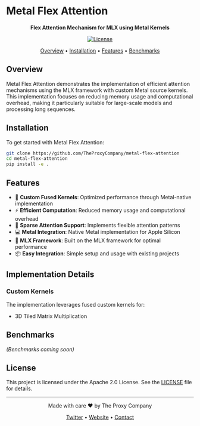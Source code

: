 # Metal Flex Attention

<p align="center">
  <strong>Flex Attention Mechanism for MLX using Metal Kernels</strong>
</p>

<p align="center">
  <!-- Badges -->
  <a href="LICENSE"><img src="https://img.shields.io/badge/license-Apache%202.0-blue.svg" alt="License"></a>
</p>

<p align="center">
  <a href="#overview">Overview</a> •
  <a href="#installation">Installation</a> •
  <a href="#features">Features</a> •
  <a href="#benchmarks">Benchmarks</a>
</p>

## Overview

Metal Flex Attention demonstrates the implementation of efficient attention mechanisms using the MLX framework with custom Metal source kernels. This implementation focuses on reducing memory usage and computational overhead, making it particularly suitable for large-scale models and processing long sequences.

## Installation

To get started with Metal Flex Attention:

```bash
git clone https://github.com/TheProxyCompany/metal-flex-attention
cd metal-flex-attention
pip install -e .
```

## Features

- 🚀 **Custom Fused Kernels**: Optimized performance through Metal-native implementation
- ⚡ **Efficient Computation**: Reduced memory usage and computational overhead
- 🎯 **Sparse Attention Support**: Implements flexible attention patterns
- 💻 **Metal Integration**: Native Metal implementation for Apple Silicon
- 🔧 **MLX Framework**: Built on the MLX framework for optimal performance
- 📦 **Easy Integration**: Simple setup and usage with existing projects

## Implementation Details

### Custom Kernels

The implementation leverages fused custom kernels for:
- 3D Tiled Matrix Multiplication


## Benchmarks

*(Benchmarks coming soon)*

## License

This project is licensed under the Apache 2.0 License. See the [LICENSE](LICENSE) file for details.

---

<p align="center">
  Made with care ❤️ by The Proxy Company
</p>

<p align="center">
  <a href="https://x.com/whatisproxy">Twitter</a> •
  <a href="https://www.what-is-proxy.com">Website</a> •
  <a href="mailto:contact@what-is-proxy.com">Contact</a>
</p>
</p>


